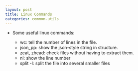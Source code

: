 ```yaml
---
layout: post
title: Linux Commands
categories: common-utils
---
```


- Some useful linux commands:



	* wc: tell the number of lines in the file.
	* json_pp: show the json-style string in structure.
	* zcat, zhead: check files without having to extract them.
	* nl: show the line number
	* split -l: split the file into several smaller files


